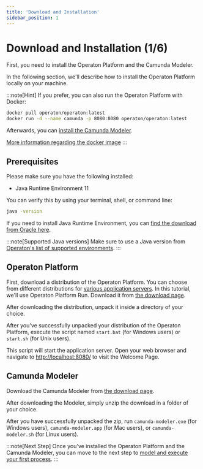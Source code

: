 ```yaml
---
title: 'Download and Installation'
sidebar_position: 1
---
```

# Download and Installation (1/6)

First, you need to install the Operaton Platform and the Camunda Modeler.

In the following section, we'll describe how to install the Operaton Platform locally on your machine.

:::note[Hint]
If you prefer, you can also run the Operaton Platform with Docker:

```sh
docker pull operaton/operaton:latest
docker run -d --name camunda -p 8080:8080 operaton/operaton:latest
```

Afterwards, you can [install the Camunda Modeler](#camunda-modeler).

[More information regarding the docker image](https://hub.docker.com/r/operaton/operaton)
:::


## Prerequisites

Please make sure you have the following installed:

* Java Runtime Environment 11

You can verify this by using your terminal, shell, or command line:

```sh
java -version
```
If you need to install Java Runtime Environment, you can [find the download from Oracle here](https://www.oracle.com/technetwork/java/javase/downloads/index.html).

:::note[Supported Java versions]
Make sure to use a Java version from [Operaton's list of supported environments](/docs/documentation/introduction/supported-environments/#java-runtime).
:::

## Operaton Platform

First, download a distribution of the Operaton Platform. You can choose from different distributions for [various application servers](/docs/documentation/installation/full/). In this tutorial, we'll use Operaton Platform Run. Download it from [the download page](https://camunda.com/download/).

After downloading the distribution, unpack it inside a directory of your choice.

After you've successfully unpacked your distribution of the Operaton Platform, execute the script named `start.bat` (for Windows users) or `start.sh` (for Unix users).

This script will start the application server. Open your web browser and navigate to [http://localhost:8080/](http://localhost:8080/) to visit the Welcome Page.

## Camunda Modeler

Download the Camunda Modeler from [the download page](https://camunda.com/download/modeler/).

After downloading the Modeler, simply unzip the download in a folder of your choice.

After you have successfully unpacked the zip, run `camunda-modeler.exe` (for Windows users), `camunda-modeler.app` (for Mac users), or `camunda-modeler.sh` (for Linux users).

:::note[Next Step]
Once you've installed the Operaton Platform and the Camunda Modeler, you can move to the next step to [model and execute your first process](/docs/get-started/quick-start/service-task/).
:::
